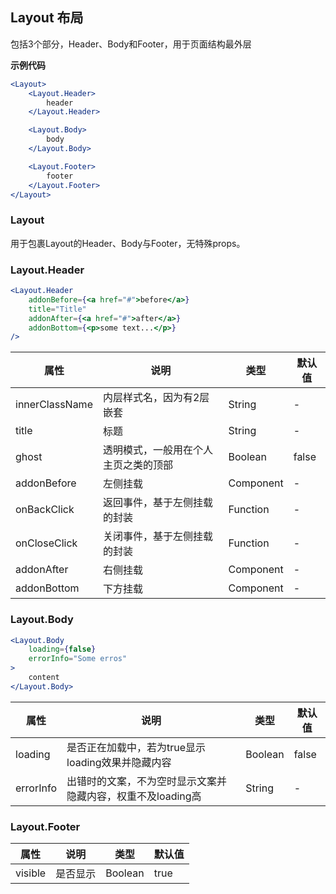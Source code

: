 ---
---

## Layout 布局

包括3个部分，Header、Body和Footer，用于页面结构最外层



**示例代码**
```jsx
<Layout>
    <Layout.Header>
        header
    </Layout.Header>

    <Layout.Body>
        body
    </Layout.Body>

    <Layout.Footer>
        footer
    </Layout.Footer>
</Layout>
```

### Layout
用于包裹Layout的Header、Body与Footer，无特殊props。


### Layout.Header

```jsx
<Layout.Header
    addonBefore={<a href="#">before</a>}
    title="Title"
    addonAfter={<a href="#">after</a>}
    addonBottom={<p>some text...</p>}
/>
```

|属性|说明|类型|默认值|
|-|-|-|-|
|innerClassName|内层样式名，因为有2层嵌套|String|-|
|title|标题|String|-|
|ghost|透明模式，一般用在个人主页之类的顶部|Boolean|false|
|addonBefore|左侧挂载|Component|-|
|onBackClick|返回事件，基于左侧挂载的封装|Function|-|
|onCloseClick|关闭事件，基于左侧挂载的封装|Function|-|
|addonAfter|右侧挂载|Component|-|
|addonBottom|下方挂载|Component|-|



### Layout.Body

```jsx
<Layout.Body
    loading={false}
    errorInfo="Some erros"
>
    content
</Layout.Body>
```

|属性|说明|类型|默认值|
|-|-|-|-|
|loading|是否正在加载中，若为true显示loading效果并隐藏内容|Boolean|false|
|errorInfo|出错时的文案，不为空时显示文案并隐藏内容，权重不及loading高|String|-|



### Layout.Footer

|属性|说明|类型|默认值|
|-|-|-|-|
|visible|是否显示|Boolean|true|
